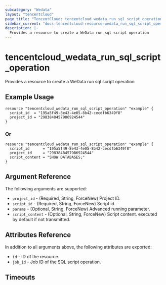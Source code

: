 ```yaml
---
subcategory: "Wedata"
layout: "tencentcloud"
page_title: "TencentCloud: tencentcloud_wedata_run_sql_script_operation"
sidebar_current: "docs-tencentcloud-resource-wedata_run_sql_script_operation"
description: |-
  Provides a resource to create a WeData run sql script operation
---
```


# tencentcloud_wedata_run_sql_script_operation

Provides a resource to create a WeData run sql script operation

## Example Usage

```hcl
resource "tencentcloud_wedata_run_sql_script_operation" "example" {
  script_id  = "195a5f49-8e43-4e05-8b42-cecdfb6349f8"
  project_id = "2983848457986924544"
}
```

### Or

```hcl
resource "tencentcloud_wedata_run_sql_script_operation" "example" {
  script_id      = "195a5f49-8e43-4e05-8b42-cecdfb6349f8"
  project_id     = "2983848457986924544"
  script_content = "SHOW DATABASES;"
}
```

## Argument Reference

The following arguments are supported:

* `project_id` - (Required, String, ForceNew) Project ID.
* `script_id` - (Required, String, ForceNew) Script id.
* `params` - (Optional, String, ForceNew) Advanced running parameter.
* `script_content` - (Optional, String, ForceNew) Script content. executed by default if not transmitted.

## Attributes Reference

In addition to all arguments above, the following attributes are exported:

* `id` - ID of the resource.
* `job_id` - Job ID of the SQL script operation.


## Timeouts

<no value>


